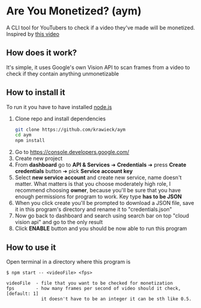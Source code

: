 # Are You Monetized? (aym)

A CLI tool for YouTubers to check if a video they've made will be monetized. Inspired by [this video](https://youtu.be/cE-UfHO6Huw)

## How does it work?

It's simple, it uses Google's own Vision API to scan frames from a video to check if they contain anything unmonetizable

## How to install it

To run it you have to have installed [node.js](https://nodejs.org/)

1. Clone repo and install dependencies
   ```sh
   git clone https://github.com/krawieck/aym
   cd aym
   npm install
   ```
2. Go to https://console.developers.google.com/
3. Create new project
4. From **dashboard** go to **API & Services** ➜ **Credentials** ➜ press **Create credentials** button ➜ pick **Service account key**
5. Select **new service account** and create new service, name doesn't matter. What matters is that you choose moderately high role, I recommend choosing **owner**, because you'll be sure that you have enough permissions for program to work. Key type **has to be JSON**
7. When you click create you'll be prompted to download a JSON file, save it in this program's directory and rename it to "credentials.json"
8. Now go back to dashboard and search using search bar on top "cloud vision api" and go to the only result
9. Click **ENABLE** button and you should be now able to run this program

## How to use it

Open terminal in a directory where this program is

```
$ npm start -- <videoFile> <fps>

videoFile  - file that you want to be checked for monetization
fps        - how many frames per second of video should it check,        [default: 1]
             it doesn't have to be an integer it can be sth like 0.5. 


```
